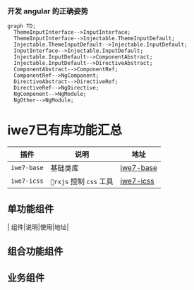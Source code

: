 ### 开发 angular 的正确姿势


```mermaid
graph TD;
  ThemeInputInterface-->InputInterface;
  ThemeInputInterface-->Injectable.ThemeInputDefault;
  Injectable.ThemeInputDefault-->Injectable.InputDefault;
  InputInterface-->Injectable.InputDefault;
  Injectable.InputDefault-->ComponentAbstract;
  Injectable.InputDefault-->DirectiveAbstract;
  ComponentAbstract-->ComponentRef;
  ComponentRef-->NgComponent;
  DirectiveAbstract-->DirectiveRef;
  DirectiveRef-->NgDirective;
  NgComponent-->NgModule;
  NgOther-->NgModule;
```

# iwe7已有库功能汇总
| 插件          | 说明                  | 地址            |
|-------------|---------------------|---------------|
| `iwe7-base` | 基础类库                | [iwe7-base]() |
| `iwe7-icss` | `rxjs` 控制 `css` 工具 | [iwe7-icss]() |


## 单功能组件
| 组件|说明|使用|地址|

## 组合功能组件


## 业务组件

